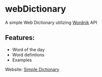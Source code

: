 # webDictionary
A simple Web Dictionary utilizing [Wordnik](https://www.wordnik.com/) API

## Features:
* Word of the day
* Word defintions
* Examples

Website: [Simple Dictionary](https://rzsimpledictionary.herokuapp.com/)
